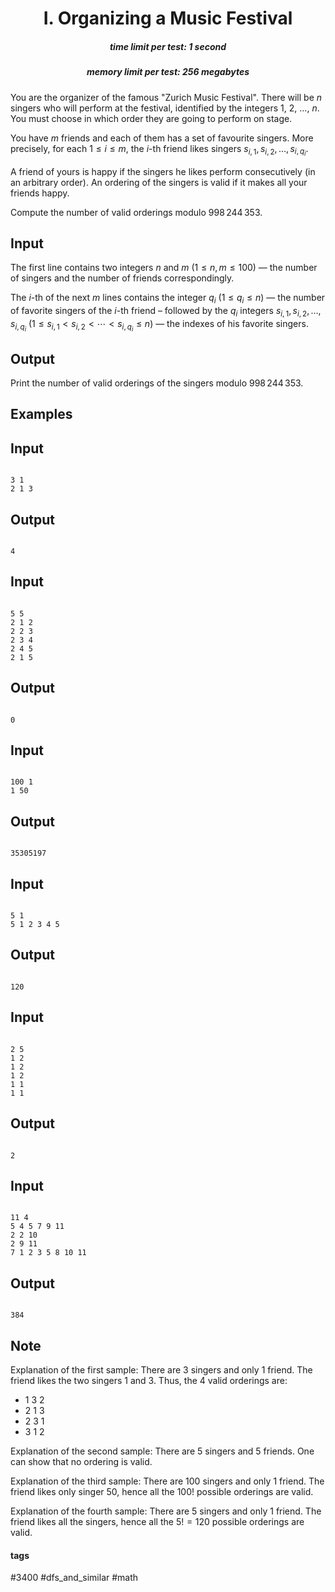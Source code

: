 <h1 style='text-align: center;'> I. Organizing a Music Festival</h1>

<h5 style='text-align: center;'>time limit per test: 1 second</h5>
<h5 style='text-align: center;'>memory limit per test: 256 megabytes</h5>

You are the organizer of the famous "Zurich Music Festival". There will be $n$ singers who will perform at the festival, identified by the integers $1$, $2$, $\dots$, $n$. You must choose in which order they are going to perform on stage. 

You have $m$ friends and each of them has a set of favourite singers. More precisely, for each $1\le i\le m$, the $i$-th friend likes singers $s_{i,1}, \, s_{i, 2}, \, \dots, \,s_{i, q_i}$.

A friend of yours is happy if the singers he likes perform consecutively (in an arbitrary order). An ordering of the singers is valid if it makes all your friends happy.

Compute the number of valid orderings modulo $998\,244\,353$.

## Input

The first line contains two integers $n$ and $m$ ($1\le n,\,m\le 100$) — the number of singers and the number of friends correspondingly.

The $i$-th of the next $m$ lines contains the integer $q_i$ ($1\le q_i\le n$) — the number of favorite singers of the $i$-th friend – followed by the $q_i$ integers $s_{i,1}, \, s_{i, 2}, \, \dots, \,s_{i, q_i}$ ($1\le s_{i,1}<s_{i,2}<\cdots<s_{i,q_i}\le n$) — the indexes of his favorite singers.

## Output

Print the number of valid orderings of the singers modulo $998\,244\,353$.

## Examples

## Input


```

3 1
2 1 3

```
## Output


```

4

```
## Input


```

5 5
2 1 2
2 2 3
2 3 4
2 4 5
2 1 5

```
## Output


```

0

```
## Input


```

100 1
1 50

```
## Output


```

35305197

```
## Input


```

5 1
5 1 2 3 4 5

```
## Output


```

120

```
## Input


```

2 5
1 2
1 2
1 2
1 1
1 1

```
## Output


```

2

```
## Input


```

11 4
5 4 5 7 9 11
2 2 10
2 9 11
7 1 2 3 5 8 10 11

```
## Output


```

384

```
## Note

Explanation of the first sample: There are $3$ singers and only $1$ friend. The friend likes the two singers $1$ and $3$. Thus, the $4$ valid orderings are: 

* 1 3 2
* 2 1 3
* 2 3 1
* 3 1 2

Explanation of the second sample: There are $5$ singers and $5$ friends. One can show that no ordering is valid.

Explanation of the third sample: There are $100$ singers and only $1$ friend. The friend likes only singer $50$, hence all the $100!$ possible orderings are valid.

Explanation of the fourth sample: There are $5$ singers and only $1$ friend. The friend likes all the singers, hence all the $5!=120$ possible orderings are valid.



#### tags 

#3400 #dfs_and_similar #math 